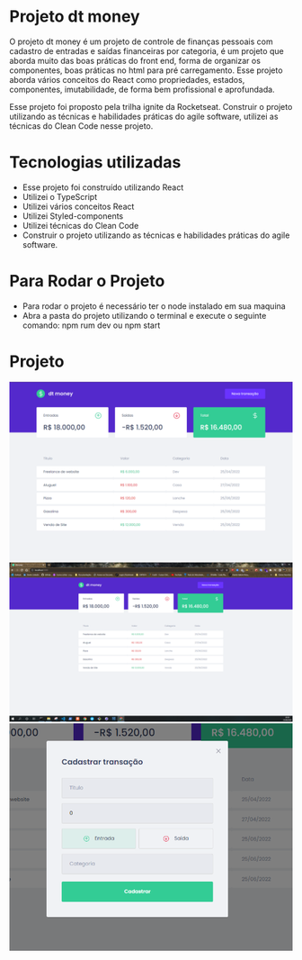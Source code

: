 # Projeto dt money
O projeto dt money é um projeto de controle de finanças pessoais com cadastro de entradas e saídas financeiras por categoria, é um projeto que aborda muito das boas 
práticas do front end, forma de organizar os componentes, boas práticas no html para pré carregamento. Esse projeto aborda vários conceitos do React como propriedades, estados, componentes, imutabilidade, de forma bem profissional e aprofundada.

Esse projeto foi proposto pela trilha ignite da Rocketseat. Construir o projeto utilizando as técnicas e habilidades práticas do agile software, utilizei as técnicas do Clean Code nesse projeto. 

# Tecnologias utilizadas
- Esse projeto foi construído utilizando React 
- Utilizei o TypeScript
- Utilizei vários conceitos React
- Utilizei Styled-components 
- Utilizei técnicas do Clean Code
- Construir o projeto utilizando as técnicas e habilidades práticas do agile software.

# Para Rodar o Projeto 
- Para rodar o projeto é necessário ter o node instalado em sua maquina
- Abra a pasta do projeto utilizando o terminal e execute o seguinte comando: npm rum dev ou npm start

# Projeto
![dt-money-01.PNG](https://github.com/Danilo55Amaral/dtmoney/blob/main/dt-money-01.PNG)
![dt-money-02.PNG](https://github.com/Danilo55Amaral/dtmoney/blob/main/dt-money-02.PNG)
![dt-money-03.PNG](https://github.com/Danilo55Amaral/dtmoney/blob/main/dt-money-03.PNG)
